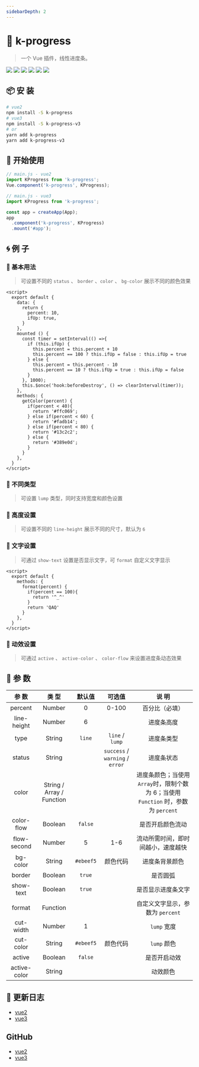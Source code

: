 ```yaml
---
sidebarDepth: 2
---
```


# 🌈 k-progress

> 一个 Vue 插件，线性进度条。

![](https://img.shields.io/npm/v/k-progress?color=success&style=flat-square)
![](https://img.shields.io/github/languages/top/xrkffgg/k-progress?style=flat-square)
![](https://img.shields.io/github/languages/code-size/xrkffgg/k-progress?color=orange&style=flat-square)
![](https://img.shields.io/github/stars/xrkffgg/k-progress?color=blueviolet&style=flat-square)
![](https://img.shields.io/github/license/xrkffgg/k-progress?color=red&style=flat-square)
![](https://img.shields.io/npm/dt/k-progress?color=ff69b4&style=flat-square)

## 📦 安 装
```bash
# vue2
npm install -S k-progress
# vue3
npm install -S k-progress-v3
# or
yarn add k-progress
yarn add k-progress-v3
```
## 🔨 开始使用
```js
// main.js - vue2
import KProgress from 'k-progress';
Vue.component('k-progress', KProgress);

// main.js - vue3
import KProgress from 'k-progress';

const app = createApp(App);
app
  .component('k-progress', KProgress)
  .mount('#app');
```
## 🌀 例 子
### 🌟 基本用法
> 可设置不同的 `status` 、 `border` 、`color` 、 `bg-color` 展示不同的颜色效果

<demo-code>
  <kprogress-base></kprogress-base>
  <highlight-code slot="codeText" lang="vue">
    <template>
      <div>
        <k-progress :percent="10"></k-progress>
        <k-progress :percent="20" status="success"></k-progress>
        <k-progress :percent="30" status="warning" :border="false"></k-progress>
        <k-progress :percent="40" status="error"></k-progress>
        <k-progress :percent="50" color="#9254de"></k-progress>
        <k-progress :percent="60" :color="['#f5af19', '#f12711', '#9254de', '#40a9ff', '#5cdbd3']" :border="false"></k-progress>
        <k-progress :percent="70" :color="['#40a9ff', '#5cdbd3']" bg-color="#d9f7be"></k-progress>
        <k-progress :percent="percent" :color="getColor"></k-progress>
      </div>
    </template>

    <script>
      export default {
        data: {
          return {
            percent: 10,
            ifUp: true,
          }
        },
        mounted () {
          const timer = setInterval(() =>{
            if (this.ifUp) {
              this.percent = this.percent + 10
              this.percent == 100 ? this.ifUp = false : this.ifUp = true
            } else {
              this.percent = this.percent - 10
              this.percent == 10 ? this.ifUp = true : this.ifUp = false
            }
          }, 1000);
          this.$once('hook:beforeDestroy', () => clearInterval(timer));
        },
        methods: {
          getColor(percent) {
            if(percent < 40){
              return '#ffc069';
            } else if(percent < 60) {
              return '#fadb14';
            } else if(percent < 80) {
              return '#13c2c2';
            } else {
              return '#389e0d';
            }
          }
        },
      }
    </script>
  </highlight-code>
</demo-code>

### 🌟 不同类型
> 可设置 `lump` 类型，同时支持宽度和颜色设置

<demo-code>
  <kprogress-lump></kprogress-lump>
  <highlight-code slot="codeText" lang="vue">
    <template>
      <div>
        <k-progress :percent="20" ></k-progress>
        <k-progress :percent="40" status="success" type="lump" ></k-progress>
        <k-progress :percent="60" status="warning" type="lump" active :border="false" ></k-progress>
        <k-progress :percent="80" :color="['#40a9ff', '#5cdbd3']" type="lump" :cut-width="2" cut-color="#389e0d"></k-progress>
      </div>
    </template>
  </highlight-code>
</demo-code>

### 🌟 高度设置
> 可设置不同的 `line-height` 展示不同的尺寸，默认为 `6` 

<demo-code>
  <kprogress-line-height></kprogress-line-height>
  <highlight-code slot="codeText" lang="vue">
    <template>
      <div>
        <k-progress :percent="10" ></k-progress>
        <k-progress :percent="20" status="success" :line-height="8"></k-progress>
        <k-progress :percent="30" status="warning" :line-height="10"></k-progress>
        <k-progress :percent="40" status="error" :line-height="12"></k-progress>
      </div>
    </template>
  </highlight-code>
</demo-code>

### 🌟 文字设置
> 可通过 `show-text` 设置是否显示文字，可 `format` 自定义文字显示

<demo-code>
  <kprogress-text></kprogress-text>
  <highlight-code slot="codeText" lang="vue">
    <template>
      <div>
        <k-progress :percent="50" ></k-progress>
        <k-progress :percent="60" status="success" :show-text="false" ></k-progress>
        <k-progress :percent="80" status="warning" :format="format"></k-progress>
        <k-progress :percent="100" status="error" :format="format"></k-progress>
      </div>
    </template>

    <script>
      export default {
        methods: {
          format(percent) {
            if(percent == 100){
              return '^_^'
            }
            return 'QAQ'
          }
        },
      }
    </script>
  </highlight-code>
</demo-code>

### 🌟 动效设置
> 可通过 `active` 、 `active-color` 、 `color-flow` 来设置进度条动态效果

<demo-code>
  <kprogress-active></kprogress-active>
  <highlight-code slot="codeText" lang="vue">
    <template>
      <div>
        <k-progress :percent="40" active></k-progress>
        <k-progress :percent="60" active active-color="#f12711"></k-progress>
        <k-progress :percent="80" active :color="['#f5af19', '#f12711', '#9254de', '#40a9ff', '#5cdbd3']"></k-progress>
        <k-progress :percent="100" :color="['#f5af19', '#f12711', '#9254de', '#40a9ff', '#5cdbd3']" :color-flow="true"></k-progress>
      </div>
    </template>
  </highlight-code>
</demo-code>

## 📔 参 数
|    参 数     |           类 型           |  默认值   |             可选值              |                                       说 明                                       |
| :----------: | :-----------------------: | :-------: | :-----------------------------: | :-------------------------------------------------------------------------------: |
|   percent    |          Number           |     0     |              0-100              |                                  百分比（必填）                                   |
| line-height  |          Number           |     6     |                                 |                                    进度条高度                                     |
|     type     |          String           |  `line`   |         `line` / `lump`         |                                    进度条类型                                     |
|    status    |          String           |           | `success` / `warning` / `error` |                                    进度条状态                                     |
|    color     | String / Array / Function |           |                                 | 进度条颜色；当使用`Array`时，限制个数为 6；当使用 `Function` 时，参数为 `percent` |
|  color-flow  |          Boolean          |  `false`  |                                 |                                 是否开启颜色流动                                  |
| flow-second  |          Number           |     5     |               1-6               |                        流动所需时间，即时间越小，速度越快                         |
|   bg-color   |          String           | `#ebeef5` |            颜色代码             |                                  进度条背景颜色                                   |
|    border    |          Boolean          |  `true`   |                                 |                                     是否圆弧                                      |
|  show-text   |          Boolean          |  `true`   |                                 |                                是否显示进度条文字                                 |
|    format    |         Function          |           |                                 |                         自定义文字显示，参数为 `percent`                          |
|  cut-width   |          Number           |     1     |                                 |                                    `lump` 宽度                                    |
|  cut-color   |          String           | `#ebeef5` |            颜色代码             |                                    `lump` 颜色                                    |
|    active    |          Boolean          |  `false`  |                                 |                                   是否开启动效                                    |
| active-color |          String           |           |                                 |                                     动效颜色                                      |

## 📒 更新日志
- [vue2](https://github.com/xrkffgg/k-progress/blob/master/CHANGELOG-CN.md)
- [vue3](https://github.com/xrkffgg/k-progress-v3/blob/main/CHANGELOG-CN.md)

## GitHub
- [vue2](https://github.com/xrkffgg/k-progress)
- [vue3](https://github.com/xrkffgg/k-progress-v3)